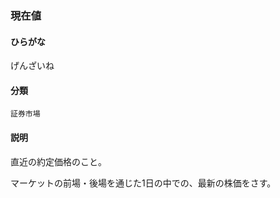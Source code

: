 <div style="display:none;">

## [あ行](securities-terms?id=あ行)
## [か行](securities-terms?id=か行)

</div>

### 現在値

#### ひらがな

げんざいね

#### 分類

`証券市場`

#### 説明

直近の約定価格のこと。
 
マーケットの前場・後場を通じた1日の中での、最新の株価をさす。

<div style="display:none;">

## [さ行](securities-terms?id=さ行)
## [た行](securities-terms?id=た行)
## [な行](securities-terms?id=な行)
## [は行](securities-terms?id=は行)
## [ま行](securities-terms?id=ま行)
## [や行](securities-terms?id=や行)
## [ら行](securities-terms?id=ら行)
## [わ行](securities-terms?id=わ行)
## [英数字・記号](securities-terms?id=英数字・記号)

</div>

